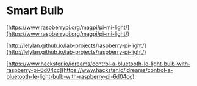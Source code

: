 # Smart Bulb

[https://www.raspberrypi.org/magpi/pi-mi-light/](https://www.raspberrypi.org/magpi/pi-mi-light/)

[http://lelylan.github.io/lab-projects/raspberry-pi-light/](http://lelylan.github.io/lab-projects/raspberry-pi-light/)

[https://www.hackster.io/idreams/control-a-bluetooth-le-light-bulb-with-raspberry-pi-6d04cc](https://www.hackster.io/idreams/control-a-bluetooth-le-light-bulb-with-raspberry-pi-6d04cc)

